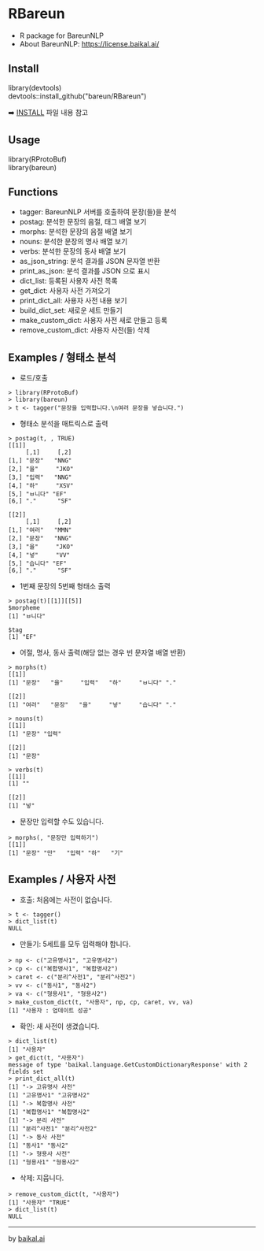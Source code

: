 # RBareun

* R package for BareunNLP
* About BareunNLP: https://license.baikal.ai/

## Install

library(devtools)  
devtools::install_github("bareun/RBareun")  

➡️ [INSTALL](https://github.com/bareun/RBareun/blob/main/INSTALL.md) 파일 내용 참고 

## Usage

library(RProtoBuf)  
library(bareun)

## Functions

- tagger: BareunNLP 서버를 호출하여 문장(들)을 분석
- postag: 분석한 문장의 음절, 태그 배열 보기
- morphs: 분석한 문장의 음절 배열 보기
- nouns: 분석한 문장의 명사 배열 보기
- verbs: 분석한 문장의 동사 배열 보기
- as_json_string: 분석 결과를 JSON 문자열 반환
- print_as_json: 분석 결과를 JSON 으로 표시
- dict_list: 등록된 사용자 사전 목록
- get_dict: 사용자 사전 가져오기
- print_dict_all: 사용자 사전 내용 보기
- build_dict_set: 새로운 세트 만들기
- make_custom_dict: 사용자 사전 새로 만들고 등록
- remove_custom_dict: 사용자 사전(들) 삭제

## Examples / 형태소 분석

- 로드/호출
```
> library(RProtoBuf)
> library(bareun)
> t <- tagger("문장을 입력합니다.\n여러 문장을 넣습니다.")
```
- 형태소 분석을 매트릭스로 출력
```
> postag(t, , TRUE)
[[1]]
     [,1]     [,2]
[1,] "문장"   "NNG"
[2,] "을"     "JKO"
[3,] "입력"   "NNG"
[4,] "하"     "XSV"
[5,] "ㅂ니다" "EF"
[6,] "."      "SF"

[[2]]
     [,1]     [,2]
[1,] "여러"   "MMN"
[2,] "문장"   "NNG"
[3,] "을"     "JKO"
[4,] "넣"     "VV"
[5,] "습니다" "EF"
[6,] "."      "SF"
```
- 1번째 문장의 5번째 형태소 출력
```
> postag(t)[[1]][[5]]
$morpheme
[1] "ㅂ니다"

$tag
[1] "EF"
```
- 어절, 명사, 동사 출력(해당 없는 경우 빈 문자열 배열 반환)
```
> morphs(t)
[[1]]
[1] "문장"   "을"     "입력"   "하"     "ㅂ니다" "."

[[2]]
[1] "여러"   "문장"   "을"     "넣"     "습니다" "."

> nouns(t)
[[1]]
[1] "문장" "입력"

[[2]]
[1] "문장"

> verbs(t)
[[1]]
[1] ""

[[2]]
[1] "넣"
```
- 문장만 입력할 수도 있습니다.
```
> morphs(, "문장만 입력하기")
[[1]]
[1] "문장" "만"   "입력" "하"   "기"
```

## Examples / 사용자 사전

- 호출: 처음에는 사전이 없습니다.
```
> t <- tagger()
> dict_list(t)
NULL
```
- 만들기: 5세트를 모두 입력해야 합니다.
```
> np <- c("고유명사1", "고유명사2")
> cp <- c("복합명사1", "복합명사2")
> caret <- c("분리^사전1", "분리^사전2")
> vv <- c("동사1", "동사2")
> va <- c("형용사1", "형용사2")
> make_custom_dict(t, "사용자", np, cp, caret, vv, va)
[1] "사용자 : 업데이트 성공"
```
- 확인: 새 사전이 생겼습니다.
```
> dict_list(t)
[1] "사용자"
> get_dict(t, "사용자")
message of type 'baikal.language.GetCustomDictionaryResponse' with 2 fields set
> print_dict_all(t)
[1] "-> 고유명사 사전"
[1] "고유명사1" "고유명사2"
[1] "-> 복합명사 사전"
[1] "복합명사1" "복합명사2"
[1] "-> 분리 사전"
[1] "분리^사전1" "분리^사전2"
[1] "-> 동사 사전"
[1] "동사1" "동사2"
[1] "-> 형용사 사전"
[1] "형용사1" "형용사2"
```
- 삭제: 지웁니다.
```
> remove_custom_dict(t, "사용자")
[1] "사용자" "TRUE"
> dict_list(t)
NULL
```

---

by [baikal.ai](https://baikal.ai)
